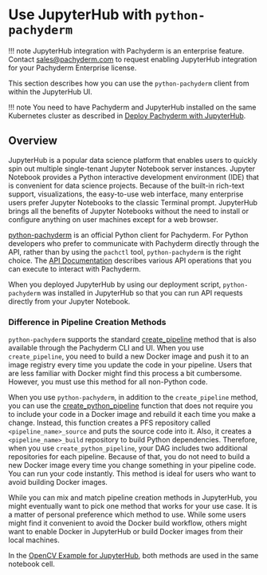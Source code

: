 # Use JupyterHub with `python-pachyderm`

!!! note
     JupyterHub integration with Pachyderm is an
     enterprise feature. Contact sales@pachyderm.com
     to request enabling JupyterHub integration
     for your Pachyderm Enterprise license.

This section describes how you can use the `python-pachyderm`
client from within the JupyterHub UI.

!!! note
    You need to have Pachyderm and JupyterHub installed on the
    same Kubernetes cluster as described in
    [Deploy Pachyderm with JupyterHub](../../deploy-manage/deploy/deploy-pachyderm-jupyterhub.md).

## Overview

JupyterHub is a popular data science platform that enables users
to quickly spin out multiple single-tenant Jupyter Notebook server instances.
Jupyter Notebook provides a Python interactive development environment (IDE)
that is convenient for data science projects. Because of the built-in
rich-text support, visualizations, the easy-to-use web interface, many
enterprise users prefer Jupyter Notebooks to the classic Terminal prompt.
JupyterHub brings all the benefits of Jupyter Notebooks without the need
to install or configure anything on user machines except for a web browser.

[python-pachyderm](https://github.com/pachyderm/python-pachyderm) is an
official Python client for Pachyderm. For Python developers who prefer to
communicate with Pachyderm directly through the API, rather than by using
the `pachctl` tool, `python-pachyderm` is the right choice.
The [API Documentation](https://pachyderm.github.io/python-pachyderm/python_pachyderm.html)
describes various API operations that you can execute to interact with
Pachyderm.

When you deployed JupyterHub by using our deployment script, `python-pachyderm`
was installed in JupyterHub so that you can run API requests directly from
your Jupyter Notebook.

### Difference in Pipeline Creation Methods


`python-pachyderm` supports the standard
[create_pipeline](https://pachyderm.github.io/python-pachyderm/python_pachyderm.html#python_pachyderm.Client.create_pipeline)
method that is
also available through the Pachyderm CLI and UI. When you use
`create_pipeline`, you need to build a new Docker image and push
it to an image registry every
time you update the code in your pipeline. Users that are less familiar
with Docker might find this process a bit cumbersome. However, you must
use this method for all non-Python code.

When you use `python-pachyderm`, in addition to the
`create_pipeline` method,
you can use the [create_python_pipeline](https://pachyderm.github.io/python-pachyderm/python_pachyderm.html#python_pachyderm.create_python_pipeline)
function that does not require
you to include your code in a Docker image and rebuild it each time you make
a change. Instead, this function creates a PFS repository
called `<pipeline_name>_source` and puts the source code into it. Also, it
creates a `<pipeline_name>_build` repository to build Python dependencies.
Therefore, when you use `create_python_pipeline`, your DAG includes two
additional repositories for each pipeline.
Because of that, you do not need
to build a new Docker image every time you change something in your
pipeline code. You can run your code instantly. This method is ideal for
users who want to avoid building Docker images.

While you can mix and match pipeline creation methods in JupyterHub, you might
eventually want to pick one method that works for your use case. It is a
matter of personal preference which method to use. While some users might
find it convenient to avoid the Docker build workflow, others might want to
enable Docker in JupyterHub or build Docker images from their local machines.

In the [OpenCV Example for JupyterHub](https://github.com/pachyderm/jupyterhub-pachyderm),
both methods are used in the same notebook cell.
